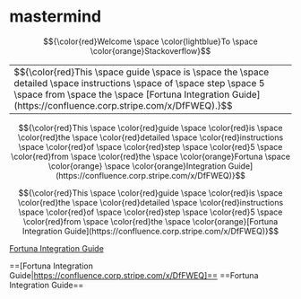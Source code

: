 # mastermind

$${\color{red}Welcome \space \color{lightblue}To \space \color{orange}Stackoverflow}$$

<table><tr><td>$${\color{red}This \space guide \space is \space the \space detailed \space instructions \space of \space step \space 5 \space from \space the \space
 [Fortuna Integration Guide](https://confluence.corp.stripe.com/x/DfFWEQ).}$$</td></tr></table>
 
$${\color{red}This \space \color{red}guide \space \color{red}is \space \color{red}the \space \color{red}detailed \space \color{red}instructions \space \color{red}of \space \color{red}step \space \color{red}5 \space \color{red}from \space \color{red}the \space \color{orange}Fortuna \space \color{orange} \space \color{orange}Integration Guide](https://confluence.corp.stripe.com/x/DfFWEQ)}$$


$${\color{red}This \space \color{red}guide \space \color{red}is \space \color{red}the \space \color{red}detailed \space \color{red}instructions \space \color{red}of \space \color{red}step \space \color{red}5 \space \color{red}from \space \color{red}the \space \color{orange}[Fortuna Integration Guide](https://confluence.corp.stripe.com/x/DfFWEQ)}$$

[Fortuna Integration Guide](https://confluence.corp.stripe.com/x/DfFWEQ)

==[Fortuna Integration Guide|https://confluence.corp.stripe.com/x/DfFWEQ]==
==Fortuna Integration Guide==
